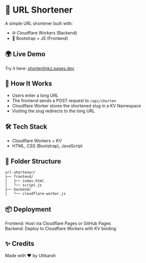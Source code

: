 # 🔗 URL Shortener

A simple URL shortener built with:
- 🌐 Cloudflare Workers (Backend)
- 💅 Bootstrap + JS (Frontend)

## 🌍 Live Demo

Try it here: [shortenlinkz.pages.dev](https://shortenlinkz.pages.dev/)

## 🚀 How It Works

- Users enter a long URL
- The frontend sends a POST request to `/api/shorten`
- Cloudflare Worker stores the shortened slug in a KV Namespace
- Visiting the slug redirects to the long URL

## 🛠️ Tech Stack

- Cloudflare Workers + KV
- HTML, CSS (Bootstrap), JavaScript

## 📁 Folder Structure

```
url-shortener/
├── frontend/
│   ├── index.html
│   └── script.js
├── backend/
│   └── cloudflare-worker.js
```

## 📦 Deployment

Frontend: Host via Cloudflare Pages or GitHub Pages  
Backend: Deploy to Cloudflare Workers with KV binding

## ✨ Credits

Made with ❤️ by Uttkarsh
